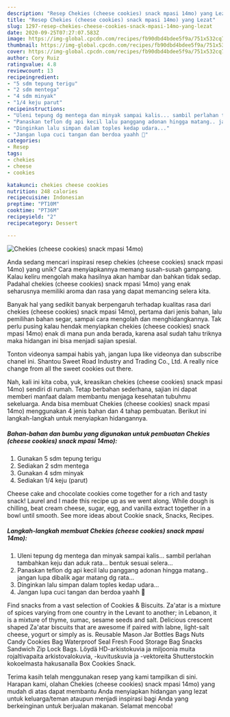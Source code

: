 ```yaml
---
description: "Resep Chekies (cheese cookies) snack mpasi 14mo) yang Lezat"
title: "Resep Chekies (cheese cookies) snack mpasi 14mo) yang Lezat"
slug: 1297-resep-chekies-cheese-cookies-snack-mpasi-14mo-yang-lezat
date: 2020-09-25T07:27:07.583Z
image: https://img-global.cpcdn.com/recipes/fb90dbd4bdee5f9a/751x532cq70/chekies-cheese-cookies-snack-mpasi-14mo-foto-resep-utama.jpg
thumbnail: https://img-global.cpcdn.com/recipes/fb90dbd4bdee5f9a/751x532cq70/chekies-cheese-cookies-snack-mpasi-14mo-foto-resep-utama.jpg
cover: https://img-global.cpcdn.com/recipes/fb90dbd4bdee5f9a/751x532cq70/chekies-cheese-cookies-snack-mpasi-14mo-foto-resep-utama.jpg
author: Cory Ruiz
ratingvalue: 4.8
reviewcount: 13
recipeingredient:
- "5 sdm tepung terigu"
- "2 sdm mentega"
- "4 sdm minyak"
- "1/4 keju parut"
recipeinstructions:
- "Uleni tepung dg mentega dan minyak sampai kalis... sambil perlahan tambahkan keju dan aduk rata... bentuk sesuai selera..."
- "Panaskan teflon dg api kecil lalu panggang adonan hingga matang.. jangan lupa dibalik agar matang dg rata..."
- "Dinginkan lalu simpan dalam toples kedap udara..."
- "Jangan lupa cuci tangan dan berdoa yaahh 🤗"
categories:
- Resep
tags:
- chekies
- cheese
- cookies

katakunci: chekies cheese cookies 
nutrition: 248 calories
recipecuisine: Indonesian
preptime: "PT10M"
cooktime: "PT36M"
recipeyield: "2"
recipecategory: Dessert

---
```



![Chekies (cheese cookies) snack mpasi 14mo)](https://img-global.cpcdn.com/recipes/fb90dbd4bdee5f9a/751x532cq70/chekies-cheese-cookies-snack-mpasi-14mo-foto-resep-utama.jpg)

Anda sedang mencari inspirasi resep chekies (cheese cookies) snack mpasi 14mo) yang unik? Cara menyiapkannya memang susah-susah gampang. Kalau keliru mengolah maka hasilnya akan hambar dan bahkan tidak sedap. Padahal chekies (cheese cookies) snack mpasi 14mo) yang enak seharusnya memiliki aroma dan rasa yang dapat memancing selera kita.

Banyak hal yang sedikit banyak berpengaruh terhadap kualitas rasa dari chekies (cheese cookies) snack mpasi 14mo), pertama dari jenis bahan, lalu pemilihan bahan segar, sampai cara mengolah dan menghidangkannya. Tak perlu pusing kalau hendak menyiapkan chekies (cheese cookies) snack mpasi 14mo) enak di mana pun anda berada, karena asal sudah tahu triknya maka hidangan ini bisa menjadi sajian spesial.

Tonton videonya sampai habis yah, jangan lupa like videonya dan subscribe chanel ini. Shantou Sweet Road Industry and Trading Co., Ltd. A really nice change from all the sweet cookies out there.


Nah, kali ini kita coba, yuk, kreasikan chekies (cheese cookies) snack mpasi 14mo) sendiri di rumah. Tetap berbahan sederhana, sajian ini dapat memberi manfaat dalam membantu menjaga kesehatan tubuhmu sekeluarga. Anda bisa membuat Chekies (cheese cookies) snack mpasi 14mo) menggunakan 4 jenis bahan dan 4 tahap pembuatan. Berikut ini langkah-langkah untuk menyiapkan hidangannya.

<!--inarticleads1-->

##### Bahan-bahan dan bumbu yang digunakan untuk pembuatan Chekies (cheese cookies) snack mpasi 14mo):

1. Gunakan 5 sdm tepung terigu
1. Sediakan 2 sdm mentega
1. Gunakan 4 sdm minyak
1. Sediakan 1/4 keju (parut)


Cheese cake and chocolate cookies come together for a rich and tasty snack! Laurel and I made this recipe up as we went along. While dough is chilling, beat cream cheese, sugar, egg, and vanilla extract together in a bowl until smooth. See more ideas about Cookie snack, Snacks, Recipes. 

<!--inarticleads2-->

##### Langkah-langkah membuat Chekies (cheese cookies) snack mpasi 14mo):

1. Uleni tepung dg mentega dan minyak sampai kalis... sambil perlahan tambahkan keju dan aduk rata... bentuk sesuai selera...
1. Panaskan teflon dg api kecil lalu panggang adonan hingga matang.. jangan lupa dibalik agar matang dg rata...
1. Dinginkan lalu simpan dalam toples kedap udara...
1. Jangan lupa cuci tangan dan berdoa yaahh 🤗


Find snacks from a vast selection of Cookies &amp; Biscuits. Za&#39;atar is a mixture of spices varying from one country in the Levant to another; in Lebanon, it is a mixture of thyme, sumac, sesame seeds and salt. Delicious crescent shaped Za&#39;atar biscuits that are awesome if paired with labne, light-salt cheese, yogurt or simply as is. Reusable Mason Jar Bottles Bags Nuts Candy Cookies Bag Waterproof Seal Fresh Food Storage Bag Snacks Sandwich Zip Lock Bags. Löydä HD-arkistokuvia ja miljoonia muita rojaltivapaita arkistovalokuvia, -kuvituskuvia ja -vektoreita Shutterstockin kokoelmasta hakusanalla Box Cookies Snack. 

Terima kasih telah menggunakan resep yang kami tampilkan di sini. Harapan kami, olahan Chekies (cheese cookies) snack mpasi 14mo) yang mudah di atas dapat membantu Anda menyiapkan hidangan yang lezat untuk keluarga/teman ataupun menjadi inspirasi bagi Anda yang berkeinginan untuk berjualan makanan. Selamat mencoba!
